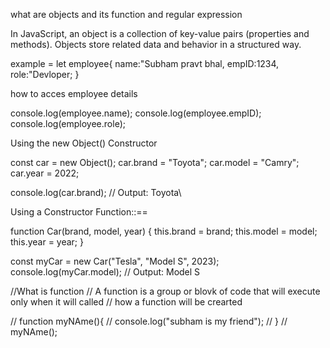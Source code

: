 what are objects and its function and regular expression

In JavaScript, an object is a collection of key-value pairs (properties and methods). Objects store related data and behavior in a structured way.

example =
let employee{
    name:"Subham pravt bhal,
    empID:1234,
    role:"Devloper;
}

how to acces employee details 

console.log(employee.name);
console.log(employee.empID);
console.log(employee.role);

Using the new Object() Constructor

const car = new Object();
car.brand = "Toyota";
car.model = "Camry";
car.year = 2022;

console.log(car.brand);  // Output: Toyota\

Using a Constructor Function::==

function Car(brand, model, year) {
    this.brand = brand;
    this.model = model;
    this.year = year;
}

const myCar = new Car("Tesla", "Model S", 2023);
console.log(myCar.model); // Output: Model S

//What is function
// A function is a group or blovk of code that will execute only when it will called
// how a function will be crearted

// function myNAme(){
//     console.log("subham is my friend");
// }
// myNAme();
